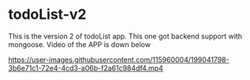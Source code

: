 # todoList-v2
This is the version 2 of todoList app. This one got backend support with mongoose.
Video of the APP is down below


https://user-images.githubusercontent.com/115960004/199041798-3b6e71c1-72e4-4cd3-a06b-f2a61c984df4.mp4


